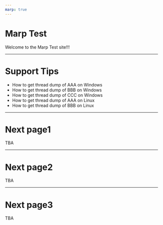 ```yaml
---
marp: true
---
```


# Marp Test

Welcome to the Marp Test site!!!


--- 

# Support Tips

- How to get thread dump of AAA on Windows
- How to get thread dump of BBB on Windows
- How to get thread dump of CCC on Windows
- How to get thread dump of AAA on Linux
- How to get thread dump of BBB on Linux


___
# Next page1

TBA

***
# Next page2

TBA

---
# Next page3

TBA
